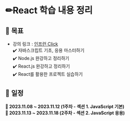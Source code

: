 
# ✏**React 학습 내용 정리**

## 🚀 목표
* 강의 링크 : [인프런 Click](https://www.inflearn.com/course/%ED%95%9C%EC%9E%85-%EB%A6%AC%EC%95%A1%ED%8A%B8) </br>
✔️ 자바스크립트 기초, 응용 마스터하기  </br>
✔️ Node.js 완강하고 정리하기  </br>
✔️ React.js 완강하고 정리하기  </br>
✔️ React를 활용한 프로젝트 실습하기  </br>

## 📅 일정 
<strong>📄 2023.11.08 ~ 2023.11.12 (1주차 - 섹션 1. JavaScript 기본)</summary></br>
<strong>📄 2023.11.13 ~ 2023.11.18 (2주차 - 섹션 2. JavaScript 응용)</summary></br>

